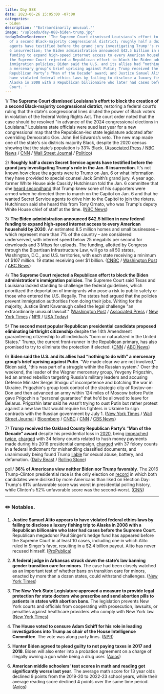 ```yaml
---
title: Day 888
date: 2023-06-26 15:05:00 -07:00
categories:
- biden
description: '"Extraordinarily unusual."'
image: "/uploads/day-888-biden-trump.jpg"
todayInOneSentence: 'The Supreme Court dismissed Louisiana’s effort to block the creation
  of a second Black-majority congressional district; roughly half a dozen Secret Service
  agents have testified before the grand jury investigating Trump''s role in the Jan.
  6 insurrection; the Biden administration announced $42.5 billion in new federal
  funding to expand high-speed internet access to every American household by 2030;
  the Supreme Court rejected a Republican effort to block the Biden administration''s
  immigration policies; Biden said the U.S. and its allies had “nothing to do with”
  a mercenary group’s brief uprising against Putin; Trump received the Oakland County
  Republican Party’s “Man of the Decade” award; and Justice Samuel Alito appears to
  have violated federal ethics laws by failing to disclose a luxury fishing trip to
  Alaska in 2008 with a Republican billionaire who later had cases before the Supreme
  Court. '
---
```


1/ **The Supreme Court dismissed Louisiana’s effort to block the creation of a second Black-majority congressional district**, restoring a federal court’s ruling that the state's congressional lines diluted the power of Black voters in violation of the federal Voting Rights Act. The court order noted that the case should be resolved "in advance of the 2024 congressional elections in Louisiana." Louisiana state officials were sued last year for a new congressional map that the Republican-led state legislature adopted after overriding Democratic Gov. John Bel Edwards’s veto. The new map made one of the state's six districts majority Black, despite the 2020 census showing that the state’s population is 33% Black. ([Associated Press](https://apnews.com/article/supreme-court-redistricting-louisiana-race-voting-rights-168774be5a995c6c34225b666ad81851) / [NBC News](https://www.nbcnews.com/politics/supreme-court/supreme-court-paves-way-louisiana-congressional-districts-redrawn-rcna88555) / [CNN](https://www.cnn.com/2023/06/26/politics/supreme-court-louisiana-congressional-redistricting/index.html) / [Wall Street Journal](https://www.wsj.com/articles/supreme-court-rejects-louisianas-defense-of-gerrymandered-congressional-map-5ba1064d?mod=hp_lead_pos7) / [Politico](https://www.politico.com/news/2023/06/26/supreme-court-louisiana-racial-gerrymandering-00103631))

2/ **Roughly half a dozen Secret Service agents have testified before the grand jury investigating Trump's role in the Jan. 6 insurrection**. It's not known how close the agents were to Trump on Jan. 6 or what information they have provided to special counsel Jack Smith’s grand jury. A year ago, former White House aide Cassidy Hutchinson told the Jan. 6 committee that she [heard secondhand](https://whatthefuckjusthappenedtoday.com/2022/06/28/day-525/#1-trump-knew-some-of-his-supporters) that Trump knew some of his supporters were armed when he directed them to march on the Capitol on Jan. 6 and that he wanted Secret Service agents to drive him to the Capitol to join the rioters. Hutchinson said she heard this from Tony Ornato, who was Trump's deputy White House chief of staff at the time. ([NBC News](https://www.nbcnews.com/politics/donald-trump/secret-service-agents-jan-6-grand-jury-trump-rcna91182))

3/ **The Biden administration announced $42.5 billion in new federal funding to expand high-speed internet access to every American household by 2030**. An estimated 8.5 million homes and small businesses – which represent more than 7% of the country – are considered underserved, with internet speed below 25 megabits per second for downloads and 3 Mbps for uploads. The funding, allotted by Congress through the Bipartisan Infrastructure Law, will go to all 50 states, Washington, D.C., and U.S. territories, with each state receiving a minimum of $107 million. 19 states receiving over $1 billion. ([CNBC](https://www.cnbc.com/2023/06/26/biden-high-speed-internet-initiative.html) / [Washington Post](https://www.washingtonpost.com/business/2023/06/26/high-speed-internet-white-house-announcement/) / [ABC News](https://abcnews.go.com/Politics/biden-announce-40-billion-high-speed-internet-pitches/story?id=100380154))

4/ **The Supreme Court rejected a Republican effort to block the Biden administration's immigration policies**. The Supreme Court said Texas and Louisiana lacked standing to challenge the federal guidelines, which prioritized the deportation of immigrants who pose a risk to public safety or those who entered the U.S. illegally. The states had argued that the policies prevent immigration authorities from doing their jobs. Writing for the majority, Justice Brett Kavanaugh called the legal challenge "an extraordinarily unusual lawsuit." ([Washington Post](https://www.washingtonpost.com/politics/2023/06/23/supreme-court-immigration-deportation-biden/) / [Associated Press](https://apnews.com/article/supreme-court-immigration-deportation-a03ef5cc1b5468b396c0ff4688ff186d) / [New York Times](https://www.nytimes.com/2023/06/23/us/supreme-court-immigration-biden.html) / [NPR](https://www.npr.org/2023/06/23/1182015382/supreme-court-ruling-immigration) / [USA Today](https://www.usatoday.com/story/news/politics/2023/06/23/supreme-court-hands-biden-narrow-win-on-immigration-enforcement/11412238002/))

5/ **The second most popular Republican presidential candidate proposed eliminating birthright citizenship** despite the 14th Amendment guaranteeing citizenship to all individuals "born or naturalized in the United States." Trump, the current front-runner in the Republican primary, has also promised to try to eliminate the protection if elected. ([CNN](https://www.cnn.com/2023/06/26/politics/desantis-immigration-proposal/index.html) / [ABC News](https://abcnews.go.com/Politics/desantis-seek-end-birthright-citizenship-children-undocumented-immigrants/story?id=100377864))

6/ **Biden said the U.S. and its allies had “nothing to do with” a mercenary group’s brief uprising against Putin**. “We made clear we are not involved," Biden said, "this was part of a struggle within the Russian system." Over the weekend, the leader of the Wagner mercenary group, Yevgeny Prigozhin, led an armed rebellion targeting Russia's military leaders and accusing Defense Minister Sergei Shoigu of incompetence and botching the war in Ukraine. Prigozhin's group took control of the strategic city of Rostov-on-Don and then advanced an army within 124 miles of Moscow before Putin gave Prigozhin a “personal guarantee” that he'd be allowed to leave for Belarus. Prigozhin later said he wasn’t trying to oust Putin but rather protest against a new law that would require his fighters in Ukraine to sign contracts with the Russian government by July 1. ([New York Times](https://www.nytimes.com/live/2023/06/26/world/russia-ukraine-news) / [Wall Street Journal](https://www.wsj.com/articles/questions-swirl-on-russia-truce-as-putin-prigozhin-stay-silent-b8a44500) / [Bloomberg](https://www.bloomberg.com/news/articles/2023-06-26/putin-defense-chief-who-was-focus-of-wagner-mutiny-visits-troops?srnd=premium&sref=MIBMEEoj) / [CNBC](https://www.cnbc.com/2023/06/26/russia-rebellion-joe-biden-says-us-not-involved.html) / [CNN](https://www.cnn.com/2023/06/26/politics/joe-biden-russia/index.html) / [CBS News](https://www.cbsnews.com/news/biden-wagner-group-russia-mutiny/))

7/ **Trump received the Oakland County Republican Party’s “Man of the Decade” award** despite his presidential loss in [2020](https://whatthefuckjusthappenedtoday.com/2020/11/07/day-1388/#1-biden-defeated-trump-to-become-the), being [impeached](https://whatthefuckjusthappenedtoday.com/2019/12/18/day-1063/#1-the-house-of-representatives-voted) [twice](https://whatthefuckjusthappenedtoday.com/2022/12/19/day-699/#1-the-jan-6-committee-formally-accus), [charged](https://whatthefuckjusthappenedtoday.com/2023/03/30/day-800/#1-the-manhattan-grand-jury-voted-to) with 34 felony counts related to hush money payments made during his 2016 presidential campaign, [charged](https://whatthefuckjusthappenedtoday.com/2023/06/09/day-871/#1-the-justice-department-charged-tru) with 37 felony counts in a federal indictment for mishandling classified documents, and unanimously being found Trump [liable](https://whatthefuckjusthappenedtoday.com/2023/05/09/day-840/#1-a-jury-unanimously-found-trump-lia) for sexual abuse, battery, and defamation. ([Daily Beast](https://www.thedailybeast.com/donald-trump-awarded-man-of-the-decade-at-republican-partys-lincoln-day-dinner) / [Rolling Stone](https://www.rollingstone.com/politics/politics-news/trump-indicted-consider-it-great-badge-of-honor-1234777874/))

poll/ **36% of Americans view neither Biden nor Trump favorably**. The 2016 Trump-Clinton presidential race is the only election on [record](https://news.gallup.com/poll/197231/trump-clinton-finish-historically-poor-images.aspx) in which both candidates were disliked by more Americans than liked on Election Day: Trump's 61% unfavorable score was worst in presidential polling history, while Clinton's 52% unfavorable score was the second-worst. ([CNN](https://www.cnn.com/2023/06/25/politics/biden-trump-unpopular-president-election-2024/index.html))



---

### ✏️ Notables.
1. **Justice Samuel Alito appears to have violated federal ethics laws by failing to disclose a luxury fishing trip to Alaska in 2008 with a Republican billionaire who later had cases before the Supreme Court**. Republican megadonor Paul Singer’s hedge fund has appeared before the Supreme Court in at least 10 cases, including one in which Alito ruled in Singer's favor, resulting in a $2.4 billion payout. Alito has never recused himself. ([ProPublica](https://www.propublica.org/article/samuel-alito-luxury-fishing-trip-paul-singer-scotus-supreme-court))

2. **A federal judge in Arkansas struck down the state’s law banning gender transition care for minors**. The case had been closely watched as an important test of whether bans on transition care for minors, enacted by more than a dozen states, could withstand challenges. ([New York Times](https://www.nytimes.com/2023/06/20/us/arkansas-transgender-care-ban.html))

3. **The New York State Legislature approved a measure to provide legal protection for state doctors who prescribe and send abortion pills to patients in states with abortion bans**. The legislation prevents New York courts and officials from cooperating with prosecution, lawsuits, or penalties against healthcare providers who comply with New York law. ([New York Times](https://www.nytimes.com/2023/06/20/health/abortion-shield-law-new-york.html))

4. **The House voted to censure Adam Schiff for his role in leading investigations into Trump as chair of the House Intelligence Committee**. The vote was along party lines. ([NPR](https://www.npr.org/2023/06/21/1183564794/schiff-censure-house-republicans))

5. **Hunter Biden agreed to plead guilty to not paying taxes in 2017 and 2018**. Biden will also enter into a probation agreement on a charge of illegally owning a gun while being a drug user. ([Axios](https://www.axios.com/2023/06/20/hunter-biden-charged-gun-taxes-plea-deal))

6. **American middle schoolers' test scores in math and reading got significantly worse last year**. The average math score for 13 year olds declined 9 points from the 2019-20 to 2022-23 school years, while their average reading score declined 4 points over the same time period. ([Axios](https://www.axios.com/2023/06/21/schools-students-reading-math-test-scores-decline))

